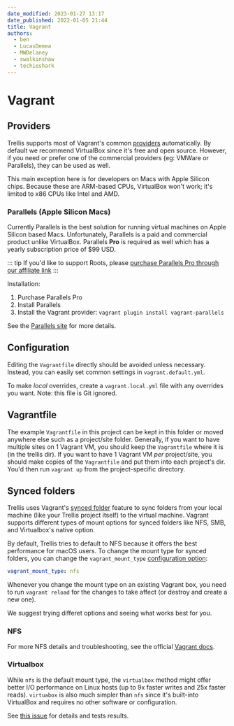 ```yaml
---
date_modified: 2023-01-27 13:17
date_published: 2022-01-05 21:44
title: Vagrant
authors:
  - ben
  - LucasDemea
  - MWDelaney
  - swalkinshaw
  - techieshark
---
```


# Vagrant

## Providers
Trellis supports most of Vagrant's common [providers](https://www.vagrantup.com/docs/providers) automatically. By default we recommend VirtualBox since it's free and open source. However, if you need or prefer one of the commercial providers (eg: VMWare or Parallels), they can be used as well.

This main exception here is for developers on Macs with Apple Silicon chips. Because these are ARM-based CPUs, VirtualBox won't work; it's limited to
x86 CPUs like Intel and AMD.

### Parallels (Apple Silicon Macs)
Currently Parallels is the best solution for running virtual machines on Apple
Silicon based Macs. Unfortunately, Parallels is a paid and commercial product
unlike VirtualBox. Parallels **Pro** is required as well which has a yearly
subscription price of
$99 USD.

::: tip
If you'd like to support Roots, please [purchase Parallels Pro through our affiliate link](https://prf.hn/l/KzkNLZB)
:::

Installation:

1. Purchase Parallels Pro
2. Install Parallels
3. Install the Vagrant provider: `vagrant plugin install vagrant-parallels`

See the [Parallels site](https://parallels.github.io/vagrant-parallels/docs/) for
more details.

## Configuration
Editing the `Vagrantfile` directly should be avoided unless necessary. Instead,
you can easily set common settings in `vagrant.default.yml`.

To make _local_ overrides, create a `vagrant.local.yml` file with any overrides
you want. Note: this file is Git ignored.

## Vagrantfile
The example `Vagrantfile` in this project can be kept in this folder or moved anywhere else such as a project/site folder. Generally, if you want to have multiple sites on 1 Vagrant VM, you should keep the `Vagrantfile` where it is (in the trellis dir). If you want to have 1 Vagrant VM _per_ project/site, you should make copies of the `Vagrantfile` and put them into each project's dir. You'd then run `vagrant up` from the project-specific directory.

## Synced folders
Trellis uses Vagrant's [synced folder](https://developer.hashicorp.com/vagrant/docs/synced-folders) feature to sync folders from your local machine (like your Trellis project itself) to the virtual machine. Vagrant supports different types of mount options for synced folders like NFS, SMB, and Virtualbox's native option.

By default, Trellis tries to default to NFS because it offers the best performance for macOS users. To change the mount type for synced folders, you can change the `vagrant_mount_type` [configuration option](#configuration):

```yaml
vagrant_mount_type: nfs
```

Whenever you change the mount type on an existing Vagrant box, you need to run `vagrant reload` for the changes to take affect (or destroy and create a new one).

We suggest trying differet options and seeing what works best for you.

### NFS
For more NFS details and troubleshooting, see the official [Vagrant docs](https://www.vagrantup.com/docs/synced-folders/nfs).

### Virtualbox
While `nfs` is the default mount type, the `virtualbox` method might offer better I/O performance on Linux hosts (up to 9x faster writes and 25x faster reads).
`virtuabox` is also much simpler than `nfs` since it's built-into VirtualBox and requires no other software or configuration.

See [this issue](https://github.com/roots/trellis/issues/1428) for details and tests results.
